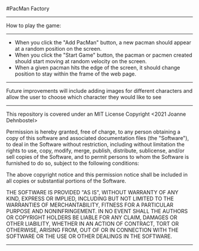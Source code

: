 #PacMan Factory

***

How to play the game:

***
<ul>
<li>When you click the "Add PacMan" button, a new pacman should appear at a random position on the screen.</li>
<li>When you click the "Start Game" button, the pacman or pacmen created should start moving at random velocity on the screen.</li>
<li>When a given pacman hits the edge of the screen, it should change position to stay within the frame of the web page.</li>
</ul>


***
  
Future improvements will include adding images for different characters and allow the user to choose which character they would like to see
***
  
This repository is covered under an MIT License
Copyright <2021 Joanne Dehnbostel>

Permission is hereby granted, free of charge, to any person obtaining a copy of this software and associated documentation files (the "Software"), to deal in the Software without restriction, including without limitation the rights to use, copy, modify, merge, publish, distribute, sublicense, and/or sell copies of the Software, and to permit persons to whom the Software is furnished to do so, subject to the following conditions:

The above copyright notice and this permission notice shall be included in all copies or substantial portions of the Software.

THE SOFTWARE IS PROVIDED "AS IS", WITHOUT WARRANTY OF ANY KIND, EXPRESS OR IMPLIED, INCLUDING BUT NOT LIMITED TO THE WARRANTIES OF MERCHANTABILITY, FITNESS FOR A PARTICULAR PURPOSE AND NONINFRINGEMENT. IN NO EVENT SHALL THE AUTHORS OR COPYRIGHT HOLDERS BE LIABLE FOR ANY CLAIM, DAMAGES OR OTHER LIABILITY, WHETHER IN AN ACTION OF CONTRACT, TORT OR OTHERWISE, ARISING FROM, OUT OF OR IN CONNECTION WITH THE SOFTWARE OR THE USE OR OTHER DEALINGS IN THE SOFTWARE.
***
